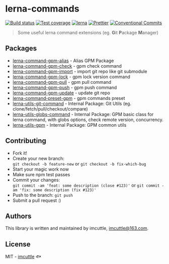 # lerna-commands

[![Build status](https://img.shields.io/travis/imcuttle/lerna-commands/master.svg?style=flat-square)](https://travis-ci.com/imcuttle/lerna-commands)
[![Test coverage](https://img.shields.io/codecov/c/github/imcuttle/lerna-commands.svg?style=flat-square)](https://codecov.io/github/imcuttle/lerna-commands?branch=master)
[![lerna](https://img.shields.io/badge/maintained%20with-lerna-cc00ff.svg?style=flat-square)](https://lernajs.io/)
[![Prettier](https://img.shields.io/badge/code_style-prettier-ff69b4.svg?style=flat-square)](https://prettier.io/)
[![Conventional Commits](https://img.shields.io/badge/Conventional%20Commits-1.0.0-yellow.svg?style=flat-square)](https://conventionalcommits.org)

> Some useful lerna command extensions (eg. **G**it **P**ackage **M**anager)

## Packages

- [lerna-command-gpm-alias](packages/gpm-alias) - Alias GPM Package
- [lerna-command-gpm-check](packages/gpm-check) - gpm check command
- [lerna-command-gpm-import](packages/gpm-import) - import git repo like git submodule
- [lerna-command-gpm-lock](packages/gpm-lock) - gpm lock version command
- [lerna-command-gpm-pull](packages/gpm-pull) - gpm pull command
- [lerna-command-gpm-push](packages/gpm-push) - gpm push command
- [lerna-command-gpm-update](packages/gpm-update) - update git repo
- [lerna-command-preset-gpm](packages/preset-gpm) - gpm commands preset
- [lerna-utils-git-command](packages/git-command) - Internal Package: Git Utils (eg. clone/fetch/pull/checkout/compare)
- [lerna-utils-globs-command](packages/globs-command) - Internal Package: GPM basic class for lerna command, with globs options, check remote version, concurrency.
- [lerna-utils-gpm](packages/gpm) - Internal Package: GPM common utils

## Contributing

- Fork it!
- Create your new branch:\
  `git checkout -b feature-new` or `git checkout -b fix-which-bug`
- Start your magic work now
- Make sure npm test passes
- Commit your changes:\
  `git commit -am 'feat: some description (close #123)'` or `git commit -am 'fix: some description (fix #123)'`
- Push to the branch: `git push`
- Submit a pull request :)

## Authors

This library is written and maintained by imcuttle, <a href="mailto:imcuttle@163.com">imcuttle@163.com</a>.

## License

MIT - [imcuttle](https://github.com/imcuttle) 🐟
